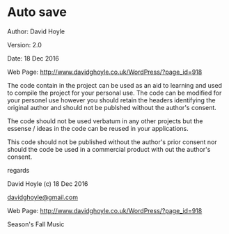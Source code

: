 # Auto save

Author: David Hoyle

Version: 2.0

Date: 18 Dec 2016

Web Page: http://www.davidghoyle.co.uk/WordPress/?page_id=918



The code contain in the project can be used as an aid to learning and used
to compile the project for your personal use. The code can be modified for
your personel use however you should retain the headers identifying the
original author and should not be publshed without the author's consent.

The code should not be used verbatum in any other projects but the essense / ideas
in the code can be reused in your applications.

This code should not be published without the author's prior consent nor should
the code be used in a commercial product with out the author's consent.



regards

David Hoyle (c) 18 Dec 2016

davidghoyle@gmail.com

Web Page: http://www.davidghoyle.co.uk/WordPress/?page_id=918

Season's Fall Music
